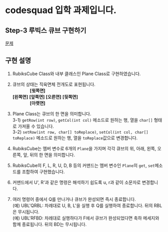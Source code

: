 # codesquad 입학 과제입니다.
## Step-3 루빅스 큐브 구현하기
[문제](https://lucas.codesquad.kr/main/course/2021%EB%85%84-%EB%A7%88%EC%8A%A4%ED%84%B0%EC%A6%88-%EC%98%A8%EB%9D%BC%EC%9D%B8%EB%AC%B8%EC%A0%9C/2021-problem-1/3%EB%8B%A8%EA%B3%84--%EB%A3%A8%EB%B9%85%EC%8A%A4-%ED%81%90%EB%B8%8C-%EA%B5%AC%ED%98%84%ED%95%98%EA%B8%B0)
## 구현 설명
1. RubiksCube Class와 내부 클래스인 Plane Class로 구현하였습니다.  

2. 큐브의 상태는 직육면체 전개도로 표현됩니다.  
&nbsp;&nbsp;&nbsp;&nbsp;&nbsp;&nbsp;&nbsp;&nbsp;&nbsp;&nbsp;&nbsp;&nbsp;&nbsp;&nbsp;**[윗쪽면]**  
**[왼쪽면]** **[앞쪽면]** **[오른면]** **[뒷쪽면]**  
&nbsp;&nbsp;&nbsp;&nbsp;&nbsp;&nbsp;&nbsp;&nbsp;&nbsp;&nbsp;&nbsp;&nbsp;&nbsp;&nbsp;**[아랫면]**  

3. Plane Class는 큐브의 한 면을 의미합니다.  
3-1) ```getRow(int row)```, ```getCol(int col)``` 메소드로 원하는 행, 열을 ```char[]``` 형태로 가져올 수 있습니다.  
3-2) ```setRow(int row, char[] toReplace)```, ```setCol(int col, char[] toReplace)``` 메소드로 원하는 행, 열을 ```toReplace```값으로 변경합니다.

4. RubiksCube는 멤버 변수로 6개의 ```Plane```을 가지며 각각 큐브의 위, 아래, 왼쪽, 오른쪽, 앞, 뒤의 한 면을 의미합니다.  

5. RubiksCube의 F, L, R, U, D, B 등의 커맨드는 멤버 변수인 ```Plane```의 ```get```, ```set```메소드를 조합하여 구현했습니다.

6. 커맨드에서 U', R'과 같은 명령은 해석하기 쉽도록 u, r과 같이 소문자로 변경합니다.  

7. 여러 명령어 중에서 Q를 만나거나 큐브가 완성되면 즉시 종료합니다.  
(예) UBL'QRBL: 차례대로 U, B, L'을 실행 후 Q를 실행하여 종료합니다. 뒤의 RBL은 무시됩니다.  
(예) UBL'RFBD: 차례대로 실행하다가 F에서 큐브가 완성되었다면 축하 메세지와 함께 종료됩니다. 뒤의 BD는 무시됩니다.

